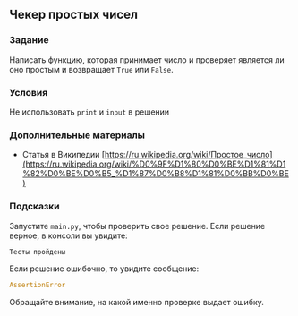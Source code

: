 ## Чекер простых чисел 

### Задание

Написать функцию, которая принимает число и проверяет является ли оно простым и возвращает `True` или `False`.

### Условия

Не использовать `print` и `input` в решении
<!---
### Пример
```
Введите число:
>>> 4
Это число не является простым
```
```
Введите число:
>>> 2
Это простое число
```
```
Введите число:
>>> 1
Это число не является простым
```
-->
### Дополнительные материалы

* Статья в Википедии [https://ru.wikipedia.org/wiki/Простое_число](https://ru.wikipedia.org/wiki/%D0%9F%D1%80%D0%BE%D1%81%D1%82%D0%BE%D0%B5_%D1%87%D0%B8%D1%81%D0%BB%D0%BE)

### Подсказки

Запустите `main.py`, чтобы проверить свое решение.
Если решение верное, в консоли вы увидите:

```python
Тесты пройдены
```
Если решение ошибочно, то увидите сообщение:
```python
AssertionError
```
Обращайте внимание, на какой именно проверке выдает ошибку.

